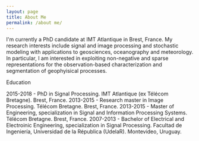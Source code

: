 ```yaml
---
layout: page
title: About Me
permalink: /about me/
---
```

<p>  <div class="manual-content">
I'm currently a PhD candidate at IMT Atlantique in Brest, France. My research interests include signal and image processing and stochastic modeling with applications to geosciences, oceanography and meteorology. In particular, I am interested in exploiting non-negative and sparse representations for the observation-based characterization and segmentation of geophyisical processes.
</div></p>

<div class="manual manual-title">
  Education
  </div>
<p>  <div class="manual-content">

2015-2018 - PhD in Signal Processing. IMT Atlantique (ex Télécom Bretagne). Brest, France.
2013-2015 - Research master in Image Processing. Télécom Bretagne. Brest, France.
2013-2015 - Master of Engineering, specialization in Signal and Information Processing Systems. Télécom Bretagne. Brest, France.
2007-2013 - Bachelor of Electrical and Electroinic Engineering, specialization in Signal Processing. Facultad de Ingeniería, Universidad de la Républica (UdelaR). Montevideo, Uruguay.
</p>
</div>

